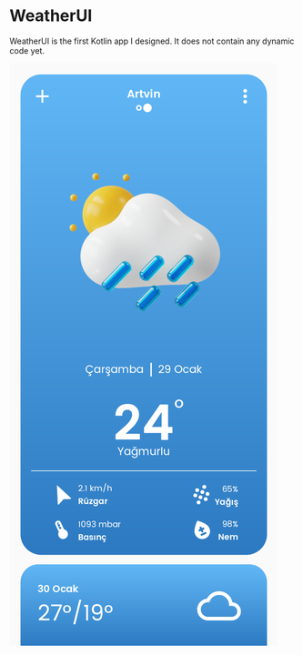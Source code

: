 # WeatherUI
WeatherUI is the first Kotlin app I designed. It does not contain any dynamic code yet.

![Sample application screen](https://github.com/cotlus/WeatherUI/blob/master/WeatherUI.png?raw=true)
